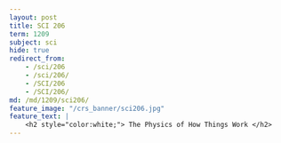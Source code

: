 ```yaml
---
layout: post
title: SCI 206
term: 1209
subject: sci
hide: true
redirect_from:
    - /sci/206
    - /sci/206/
    - /SCI/206
    - /SCI/206/
md: /md/1209/sci206/
feature_image: "/crs_banner/sci206.jpg"
feature_text: |
    <h2 style="color:white;"> The Physics of How Things Work </h2>
---
```


